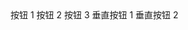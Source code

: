 <!-- 按钮组展示 -->
<air-button-group direction="horizontal" spacing="10px">
  <air-button color="primary">按钮 1</air-button>
  <air-button color="success">按钮 2</air-button>
  <air-button color="danger">按钮 3</air-button>
</air-button-group>

<air-button-group direction="vertical" spacing="8px">
  <air-button color="primary">垂直按钮 1</air-button>
  <air-button color="success">垂直按钮 2</air-button>
</air-button-group>